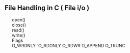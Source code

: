 <h2>File Handling in C ( File i/o )</h2>
<ul>
<dt>open()</dt>
<dt>close()</dt>
<dt>read()</dt>
<dt>write()</dt>
<dt>Flags</dt>
O_WRONLY
`O_RDONLY
O_RDWR
O_APPEND
O_TRUNC
</ul>
